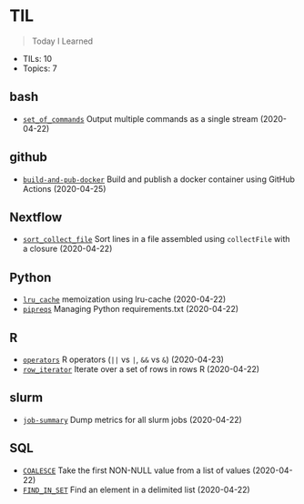 # TIL
> Today I Learned

* TILs: 10
* Topics: 7

## bash

* [`set_of_commands`](bash/set_of_commands.md) Output multiple commands as a single stream (2020-04-22)

## github

* [`build-and-pub-docker`](github/build-and-pub-docker.md) Build and publish a docker container using GitHub Actions (2020-04-25)

## Nextflow

* [`sort_collect_file`](Nextflow/sort_collect_file.md) Sort lines in a file assembled using `collectFile` with a closure (2020-04-22)

## Python

* [`lru_cache`](Python/lru_cache.md) memoization using lru-cache (2020-04-22)
* [`pipreqs`](Python/pipreqs.md) Managing Python requirements.txt (2020-04-22)

## R

* [`operators`](R/operators.md) R operators (`||` vs `|`, `&&` vs `&`) (2020-04-23)
* [`row_iterator`](R/row_iterator.md) Iterate over a set of rows in rows R (2020-04-22)

## slurm

* [`job-summary`](slurm/job-summary.md) Dump metrics for all slurm jobs (2020-04-22)

## SQL

* [`COALESCE`](SQL/COALESCE.md) Take the first NON-NULL value from a list of values (2020-04-22)
* [`FIND_IN_SET`](SQL/FIND_IN_SET.md) Find an element in a delimited list (2020-04-22)

